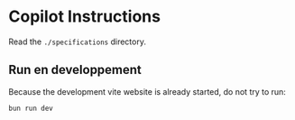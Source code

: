 # Copilot Instructions

Read the `./specifications` directory.

## Run en developpement

Because the development vite website is already started, do not try to run:

```
bun run dev
```

